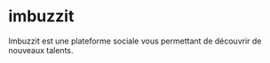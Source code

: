 imbuzzit
========

Imbuzzit est une plateforme sociale vous permettant de découvrir de nouveaux talents.
